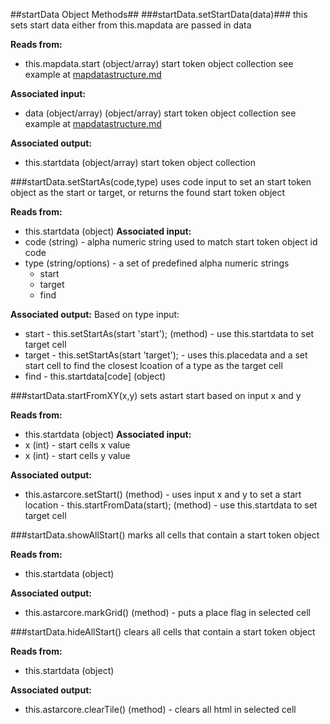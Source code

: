 ##startData Object Methods##
###startData.setStartData(data)###
this sets start data either from this.mapdata are passed in data 

**Reads from:** 
- this.mapdata.start (object/array) start token object collection see example at [mapdatastructure.md](https://github.com/slangberg/Datalous-Core/blob/master/datastructure.md)

**Associated input:** 
- data (object/array) (object/array) start token object collection see example at [mapdatastructure.md](https://github.com/slangberg/Datalous-Core/blob/master/datastructure.md)

**Associated output:**
- this.startdata (object/array) start token object collection

###startData.setStartAs(code,type)
uses code input to set an start token object as the start or target, or returns the found start token object

**Reads from:** 
- this.startdata (object) 
**Associated input:** 
- code (string) - alpha numeric string used to match start token object id code 
- type (string/options) - a set of predefined alpha numeric strings
    - start
    - target
    - find
  
**Associated output:** 
Based on type input:
- start - this.setStartAs(start 'start'); (method) - use this.startdata to set target cell
- target - this.setStartAs(start 'target'); - uses this.placedata and a set start cell to find the closest lcoation of a type as the target cell
- find - this.startdata[code] (object)


###startData.startFromXY(x,y)
sets astart start based on input x and y 

**Reads from:** 
- this.startdata (object) 
**Associated input:** 
- x (int) - start cells x value
- x (int) - start cells y value
  
**Associated output:** 
- this.astarcore.setStart() (method) - uses input x and y to set a start location - this.startFromData(start); (method) - use this.startdata to set target cell


###startData.showAllStart()
marks all cells that contain a start token object

**Reads from:** 
- this.startdata (object) 
  
**Associated output:** 
- this.astarcore.markGrid() (method) - puts a place flag in selected cell


###startData.hideAllStart()
clears all cells that contain a start token object

**Reads from:** 
- this.startdata (object) 
  
**Associated output:** 
- this.astarcore.clearTile() (method) - clears all html in selected cell
